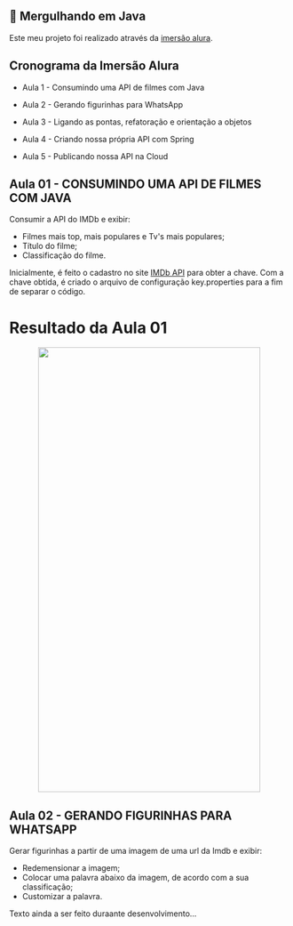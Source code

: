 ## 🤿 Mergulhando em Java

Este meu projeto foi realizado através da [imersão alura](https://www.alura.com.br/imersao-java/).

## Cronograma da Imersão Alura

* Aula 1 - Consumindo uma API de filmes com Java

* Aula 2 - Gerando figurinhas para WhatsApp

* Aula 3 - Ligando as pontas, refatoração e orientação a objetos

* Aula 4 - Criando nossa própria API com Spring

* Aula 5 - Publicando nossa API na Cloud

## Aula 01 - CONSUMINDO UMA API DE FILMES COM JAVA

Consumir a API do IMDb e exibir:

* Filmes mais top, mais populares e Tv's mais populares;
* Título do filme;
* Classificação do filme.

Inicialmente, é feito o cadastro no site [IMDb API](https://imdb-api.com/api) para obter a chave. Com a chave obtida,
é criado o arquivo de configuração key.properties para a fim de separar o código.

# Resultado da Aula 01

<p align="center"><img src="file:///D:/Pictures/Alura/resultadoAula1.jpg" width="400" height="800"></p>

## Aula 02 -  GERANDO FIGURINHAS PARA WHATSAPP

Gerar figurinhas a partir de uma imagem de uma url da Imdb e exibir:

* Redemensionar a imagem;
* Colocar uma palavra abaixo da imagem, de acordo com a sua classificação;
* Customizar a palavra.

Texto ainda a ser feito duraante desenvolvimento...